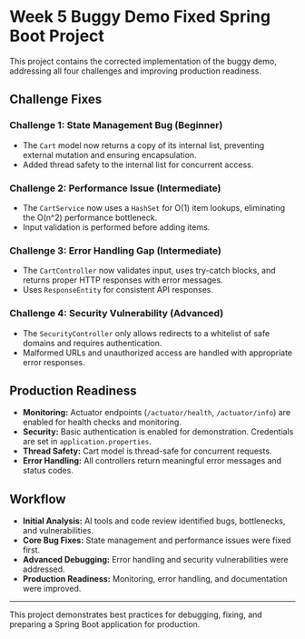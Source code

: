 # Week 5 Buggy Demo Fixed Spring Boot Project

This project contains the corrected implementation of the buggy demo, addressing all four challenges and improving production readiness.

## Challenge Fixes

### Challenge 1: State Management Bug (Beginner)
- The `Cart` model now returns a copy of its internal list, preventing external mutation and ensuring encapsulation.
- Added thread safety to the internal list for concurrent access.

### Challenge 2: Performance Issue (Intermediate)
- The `CartService` now uses a `HashSet` for O(1) item lookups, eliminating the O(n^2) performance bottleneck.
- Input validation is performed before adding items.

### Challenge 3: Error Handling Gap (Intermediate)
- The `CartController` now validates input, uses try-catch blocks, and returns proper HTTP responses with error messages.
- Uses `ResponseEntity` for consistent API responses.

### Challenge 4: Security Vulnerability (Advanced)
- The `SecurityController` only allows redirects to a whitelist of safe domains and requires authentication.
- Malformed URLs and unauthorized access are handled with appropriate error responses.

## Production Readiness
- **Monitoring:** Actuator endpoints (`/actuator/health`, `/actuator/info`) are enabled for health checks and monitoring.
- **Security:** Basic authentication is enabled for demonstration. Credentials are set in `application.properties`.
- **Thread Safety:** Cart model is thread-safe for concurrent requests.
- **Error Handling:** All controllers return meaningful error messages and status codes.

## Workflow
- **Initial Analysis:** AI tools and code review identified bugs, bottlenecks, and vulnerabilities.
- **Core Bug Fixes:** State management and performance issues were fixed first.
- **Advanced Debugging:** Error handling and security vulnerabilities were addressed.
- **Production Readiness:** Monitoring, error handling, and documentation were improved.

---

This project demonstrates best practices for debugging, fixing, and preparing a Spring Boot application for production. 